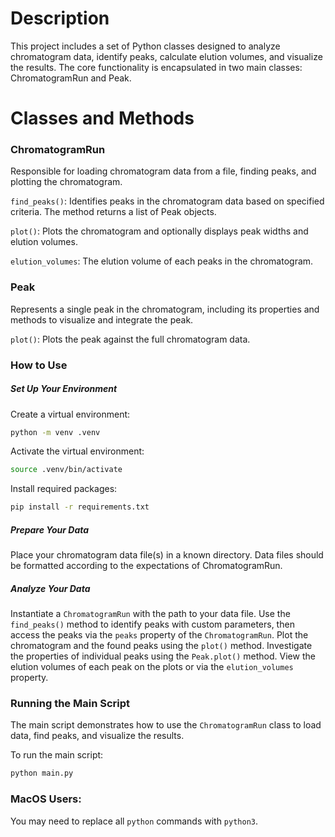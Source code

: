 # Description

This project includes a set of Python classes designed to analyze chromatogram data, identify peaks, calculate elution volumes, and visualize the results. The core functionality is encapsulated in two main classes: ChromatogramRun and Peak.

# Classes and Methods

### ChromatogramRun

Responsible for loading chromatogram data from a file, finding peaks, and plotting the chromatogram.

`find_peaks()`: Identifies peaks in the chromatogram data based on specified criteria. The method returns a list of Peak objects.

`plot()`: Plots the chromatogram and optionally displays peak widths and elution volumes.

`elution_volumes`: The elution volume of each peaks in the chromatogram.

### Peak

Represents a single peak in the chromatogram, including its properties and methods to visualize and integrate the peak.

`plot()`: Plots the peak against the full chromatogram data.

### How to Use

##### Set Up Your Environment

Create a virtual environment:

```bash
python -m venv .venv
```

Activate the virtual environment:

```bash
source .venv/bin/activate
```

Install required packages:

```bash
pip install -r requirements.txt
```

##### Prepare Your Data

Place your chromatogram data file(s) in a known directory. Data files should be formatted according to the expectations of ChromatogramRun.

##### Analyze Your Data

Instantiate a `ChromatogramRun` with the path to your data file.
Use the `find_peaks()` method to identify peaks with custom parameters, then access the peaks via the `peaks` property of the `ChromatogramRun`.
Plot the chromatogram and the found peaks using the `plot()` method.
Investigate the properties of individual peaks using the `Peak.plot()` method.
View the elution volumes of each peak on the plots or via the `elution_volumes` property.

### Running the Main Script

The main script demonstrates how to use the `ChromatogramRun` class to load data, find peaks, and visualize the results.

To run the main script:

```bash
python main.py
```

### MacOS Users:

You may need to replace all `python` commands with `python3`.
